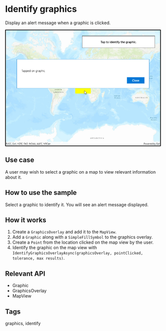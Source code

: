 # Identify graphics

Display an alert message when a graphic is clicked.

![Image of identify graphics](IdentifyGraphics.jpg)

## Use case

A user may wish to select a graphic on a map to view relevant information about it.

## How to use the sample

Select a graphic to identify it. You will see an alert message displayed.

## How it works

1. Create a `GraphicsOverlay` and add it to the `MapView`.
2. Add a `Graphic` along with a `SimpleFillSymbol` to the graphics overlay.
3. Create a `Point` from the location clicked on the map view by the user.
4. Identify the graphic on the map view with `IdentifyGraphicsOverlayAsync(graphicsOverlay, pointClicked, tolerance, max results)`.

## Relevant API

* Graphic
* GraphicsOverlay
* MapView

## Tags

graphics, identify